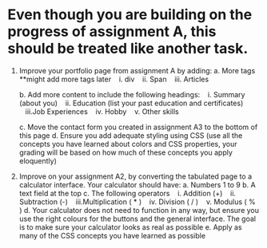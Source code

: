 #	Even though you are building on the progress of assignment A, this should be treated like another task.

1.	Improve your portfolio page from assignment A by adding:
	a.	More tags **might add more tags later 
		&nbsp;&nbsp;&nbsp;i.	div
		&nbsp;&nbsp;&nbsp;ii.	Span
		&nbsp;&nbsp;&nbsp;iii. Articles

	b.	Add more content to include the following headings:
		&nbsp;&nbsp;&nbsp;i.	Summary (about you)
		&nbsp;&nbsp;&nbsp;ii.	Education (list your past education and certificates)
		&nbsp;&nbsp;&nbsp;iii.Job Experiences
		&nbsp;&nbsp;&nbsp;iv.	Hobby
		&nbsp;&nbsp;&nbsp;v. 	Other skills

	c.	Move the contact form you created in assignment A3 to the bottom of this page
	d.	Ensure you add adequate styling using CSS (use all the concepts you have learned about colors and CSS properties, your grading will be based on how much of these concepts you apply eloquently) 


2. Improve on your assignment A2, by converting the tabulated page to a calculator interface. Your calculator should have:
	a.	Numbers 1 to 9
b.	A text field at the top
c.	The following operators
	&nbsp;&nbsp;&nbsp;i.	Addition (+)
	&nbsp;&nbsp;&nbsp;ii.	Subtraction (-)
	&nbsp;&nbsp;&nbsp;iii.Multiplication ( * )
	&nbsp;&nbsp;&nbsp;iv.	Division ( / )
	&nbsp;&nbsp;&nbsp;v.	Modulus ( % )
d.	Your calculator does not need to function in any way, but ensure you use the right colours for the buttons and the general interface. The goal is to make sure your calculator looks as real as possible
e. Apply as many of the CSS concepts you have learned as possible
